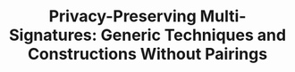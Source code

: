 ---
layout: post
year: 2025
title: "Privacy-Preserving Multi-Signatures: Generic Techniques and Constructions Without Pairings"
authors: Calvin Abou Haidar, Dipayan Das, Anja Lehmann, Cavit Özbay, Octavio Perez Kempner
venue: "28th International Conference on Practice and Theory of Public-Key Cryptography - PKC 2025"
pdf: 
web: https://pkc.iacr.org/2025/
bib: 
github: 
talk: 
pub: 
---